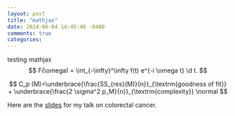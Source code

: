 ```yaml
---
layout: post
title: "mathjax"
date: 2014-06-04 14:45:40 -0400
comments: true
categories: 
---
```


testing mathjax
$$
F(\omega) = \int_{-\infty}^\infty f(t) e^{-i \omega t} \d t.
$$
<!-- more -->
$$
C_p (M)=\underbrace{\frac{SS_{res}(M)}{n}}_{\textrm{goodness of fit}} + \underbrace{\frac{2 \sigma^2 p_M}{n}}_{\textrm{complexity}} \normal
$$

Here are the [slides](https://github.com/sahirbhatnagar/talks/blob/master/coloretalcancer.pdf?raw=true) for my talk on colorectal cancer.
